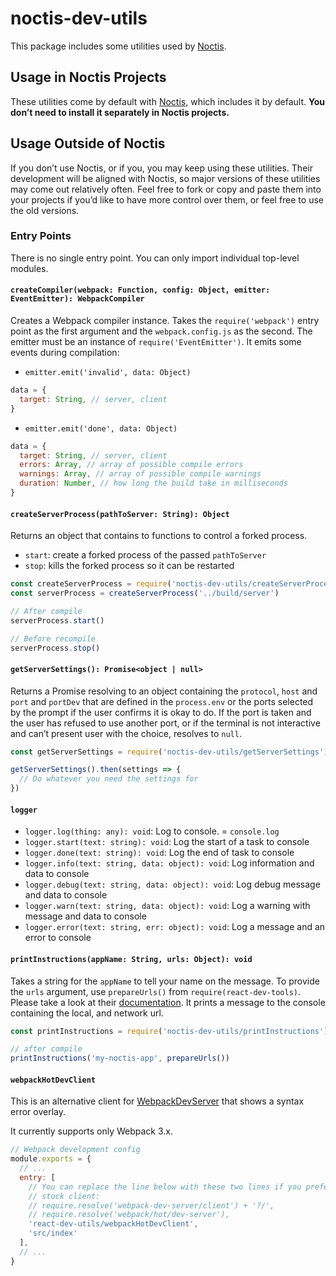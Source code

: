 # noctis-dev-utils

This package includes some utilities used by [Noctis](https://github.com/nehrdani/noctis).<br>

## Usage in Noctis Projects

These utilities come by default with [Noctis](https://github.com/nehrdani/noctis), which includes it by default. **You don’t need to install it separately in Noctis projects.**

## Usage Outside of Noctis

If you don’t use Noctis, or if you, you may keep using these utilities. Their development will be aligned with Noctis, so major versions of these utilities may come out relatively often. Feel free to fork or copy and paste them into your projects if you’d like to have more control over them, or feel free to use the old versions.

### Entry Points

There is no single entry point. You can only import individual top-level modules.

#### `createCompiler(webpack: Function, config: Object, emitter: EventEmitter): WebpackCompiler`

Creates a Webpack compiler instance. Takes the `require('webpack')` entry point as the first argument and the `webpack.config.js` as the second. The emitter must be an instance of `require('EventEmitter')`.
It emits some events during compilation:
- `emitter.emit('invalid', data: Object)`
```js
data = {
  target: String, // server, client
}
```
- `emitter.emit('done', data: Object)`
```js
data = {
  target: String, // server, client
  errors: Array, // array of possible compile errors
  warnings: Array, // array of possible compile warnings
  duration: Number, // how long the build take in milliseconds
}
```

#### `createServerProcess(pathToServer: String): Object`

Returns an object that contains to functions to control a forked process.
- `start`: create a forked process of the passed `pathToServer`
- `stop`: kills the forked process so it can be restarted

```js
const createServerProcess = require('noctis-dev-utils/createServerProcess')
const serverProcess = createServerProcess('../build/server')

// After compile
serverProcess.start()

// Before recompile
serverProcess.stop()
```

#### `getServerSettings(): Promise<object | null>`

Returns a Promise resolving to an object containing the `protocol`, `host` and `port` and `portDev` that are defined in the `process.env` or the ports selected by the prompt if the user confirms it is okay to do. If the port is taken and the user has refused to use another port, or if the terminal is not interactive and can’t present user with the choice, resolves to `null`.

```js
const getServerSettings = require('noctis-dev-utils/getServerSettings')

getServerSettings().then(settings => {
  // Do whatever you need the settings for
})
```

#### `logger`

- `logger.log(thing: any): void`: Log to console. = `console.log`
- `logger.start(text: string): void`: Log the start of a task to console
- `logger.done(text: string): void`: Log the end of task to console
- `logger.info(text: string, data: object): void`: Log information and data to console
- `logger.debug(text: string, data: object): void`: Log debug message and data to console
- `logger.warn(text: string, data: object): void`: Log a warning with message and data to console
- `logger.error(text: string, err: object): void`: Log a message and an error to console

#### `printInstructions(appName: String, urls: Object): void`

Takes a string for the `appName` to tell your name on the message. To provide the `urls` argument, use `prepareUrls()` from `require(react-dev-tools)`. Please take a look at their [documentation](https://github.com/facebook/create-react-app/blob/master/packages/react-dev-utils/README.md#prepareurlsprotocol-string-host-string-port-number-object).
It prints a message to the console containing the local, and network url.

```js
const printInstructions = require('noctis-dev-utils/printInstructions')

// after compile
printInstructions('my-noctis-app', prepareUrls())
```

#### `webpackHotDevClient`

This is an alternative client for [WebpackDevServer](https://github.com/webpack/webpack-dev-server) that shows a syntax error overlay.

It currently supports only Webpack 3.x.

```js
// Webpack development config
module.exports = {
  // ...
  entry: [
    // You can replace the line below with these two lines if you prefer the
    // stock client:
    // require.resolve('webpack-dev-server/client') + '?/',
    // require.resolve('webpack/hot/dev-server'),
    'react-dev-utils/webpackHotDevClient',
    'src/index'
  ],
  // ...
}
```
